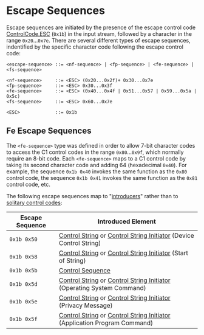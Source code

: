 # Escape Sequences

Escape sequences are initiated by the presence of the escape control code [ControlCode.ESC](xref:Microlithix.Text.Ansi.ControlCode.ESC) (`0x1b`) in the input stream, followed by a character in the range `0x20`...`0x7e`. There are several different types of escape sequences, indentified by the specific character code following the escape control code:

```ebnf
<escape-sequence> ::= <nf-sequence> | <fp-sequence> | <fe-sequence> | <fs-sequence>

<nf-sequence>     ::= <ESC> (0x20...0x2f)+ 0x30...0x7e
<fp-sequence>     ::= <ESC> 0x30...0x3f
<fe-sequence>     ::= <ESC> (0x40...0x4f | 0x51...0x57 | 0x59...0x5a | 0x5c)
<fs-sequence>     ::= <ESC> 0x60...0x7e

<ESC>             ::= 0x1b
```

## Fe Escape Sequences

The `<fe-sequence>` type was defined in order to allow 7-bit character codes to access the C1 control codes in the range `0x80`...`0x9f`, which normally require an 8-bit code. Each `<fe-sequence>` maps to a C1 control code by taking its second character code and adding 64 (hexadecimal `0x40`). For example, the sequence `0x1b 0x40` invokes the same function as the `0x80` control code, the sequence `0x1b 0x41` invokes the same function as the `0x81` control code, etc.

The following escape sequences map to "[introducers](ControlCodes.md)" rather than to [solitary control codes](ControlCodes.md):

Escape Sequence | Introduced Element
-------------|-------------------
`0x1b 0x50` | [Control String](ControlStrings.md) or [Control String Initiator](ControlStrings.md) (Device Control String)
`0x1b 0x58` | [Control String](ControlStrings.md) or [Control String Initiator](ControlStrings.md) (Start of String)
`0x1b 0x5b` | [Control Sequence](ControlSequences.md)
`0x1b 0x5d` | [Control String](ControlStrings.md) or [Control String Initiator](ControlStrings.md) (Operating System Command)
`0x1b 0x5e` | [Control String](ControlStrings.md) or [Control String Initiator](ControlStrings.md) (Privacy Message)
`0x1b 0x5f` | [Control String](ControlStrings.md) or [Control String Initiator](ControlStrings.md) (Application Program Command)
